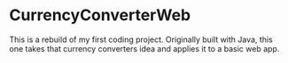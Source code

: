 # CurrencyConverterWeb
This is a rebuild of my first coding project. Originally built with Java, this one takes that currency converters idea and applies it to a basic web app.